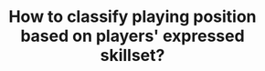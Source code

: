 ---
id: question-025
title: How to classify playing position based on players' expressed skillset?
dataTypes:
  - categorical-ordinal
questionType: descriptive
dataExpertises: []
dataMethods:
  - clustering
  - classification
  - linear-discriminant-analysis
themes:
  - talent-management
  - talent-identification-and-career-trajectory
taskSolvers:
  - analyse-playing-strategies
experts:
  - Sam Robertson
  - Sam McIntosh
references:
  - https://www.tandfonline.com/doi/abs/10.1080/24748668.2018.1486116
  - https://www.tandfonline.com/doi/full/10.1080/02640414.2017.1282621?src=recsys
---